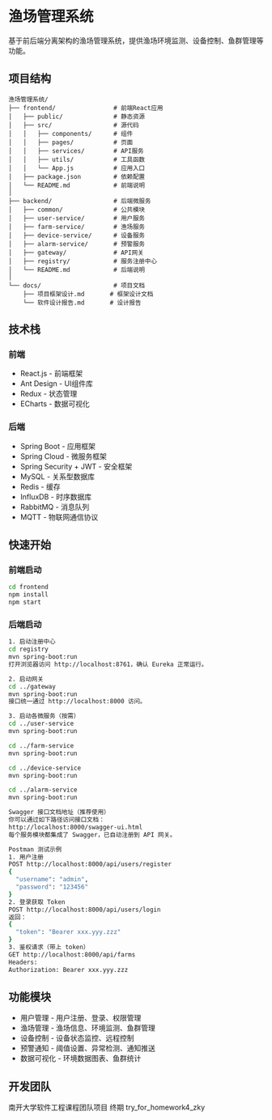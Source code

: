 # 渔场管理系统

基于前后端分离架构的渔场管理系统，提供渔场环境监测、设备控制、鱼群管理等功能。

## 项目结构

```
渔场管理系统/
├── frontend/                # 前端React应用
│   ├── public/              # 静态资源
│   ├── src/                 # 源代码
│   │   ├── components/      # 组件
│   │   ├── pages/           # 页面
│   │   ├── services/        # API服务
│   │   ├── utils/           # 工具函数
│   │   └── App.js           # 应用入口
│   ├── package.json         # 依赖配置
│   └── README.md            # 前端说明
│
├── backend/                 # 后端微服务
│   ├── common/              # 公共模块
│   ├── user-service/        # 用户服务
│   ├── farm-service/        # 渔场服务
│   ├── device-service/      # 设备服务
│   ├── alarm-service/       # 预警服务
│   ├── gateway/             # API网关
│   ├── registry/            # 服务注册中心
│   └── README.md            # 后端说明
│
└── docs/                    # 项目文档
    ├── 项目框架设计.md       # 框架设计文档
    └── 软件设计报告.md       # 设计报告
```

## 技术栈

### 前端

- React.js - 前端框架
- Ant Design - UI组件库
- Redux - 状态管理
- ECharts - 数据可视化

### 后端

- Spring Boot - 应用框架
- Spring Cloud - 微服务框架
- Spring Security + JWT - 安全框架
- MySQL - 关系型数据库
- Redis - 缓存
- InfluxDB - 时序数据库
- RabbitMQ - 消息队列
- MQTT - 物联网通信协议

## 快速开始

### 前端启动

```bash
cd frontend
npm install
npm start
```

### 后端启动

```bash
1. 启动注册中心
cd registry
mvn spring-boot:run
打开浏览器访问 http://localhost:8761，确认 Eureka 正常运行。

2. 启动网关
cd ../gateway
mvn spring-boot:run
接口统一通过 http://localhost:8000 访问。

3. 启动各微服务（按需）
cd ../user-service
mvn spring-boot:run

cd ../farm-service
mvn spring-boot:run

cd ../device-service
mvn spring-boot:run

cd ../alarm-service
mvn spring-boot:run

Swagger 接口文档地址（推荐使用）
你可以通过如下路径访问接口文档：
http://localhost:8000/swagger-ui.html
每个服务模块都集成了 Swagger，已自动注册到 API 网关。

Postman 测试示例
1. 用户注册
POST http://localhost:8000/api/users/register
{
  "username": "admin",
  "password": "123456"
}
2. 登录获取 Token
POST http://localhost:8000/api/users/login
返回：
{
  "token": "Bearer xxx.yyy.zzz"
}
3. 鉴权请求（带上 token）
GET http://localhost:8000/api/farms
Headers:
Authorization: Bearer xxx.yyy.zzz

```

## 功能模块

- 用户管理 - 用户注册、登录、权限管理
- 渔场管理 - 渔场信息、环境监测、鱼群管理
- 设备控制 - 设备状态监控、远程控制
- 预警通知 - 阈值设置、异常检测、通知推送
- 数据可视化 - 环境数据图表、鱼群统计

## 开发团队

南开大学软件工程课程团队项目 终期 try_for_homework4_zky
